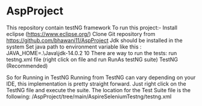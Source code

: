 # AspProject
This repository contain testNG framework
To run this project:-
Install eclipse (https://www.eclipse.org/)
Clone Git repository from https://github.com/bhawani11/AspProject
Jdk should be installed in the system
Set java path to environment variable like this : JAVA_HOME=.\Java\jdk-14.0.2 10
There are way to run the tests:
run testng.xml file (right click on file and run RunAs testNG suite)
TestNG (Recommended)

So for Running in TestNG
Running from TestNG can vary depending on your IDE, this implementation is pretty straight forward. Just right click on the TestNG file and execute the suite. The location for the Test Suite file is the following:
 /AspProject/tree/main/AspireSeleniumTestng/testng.xml
